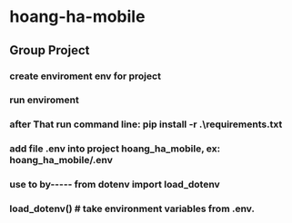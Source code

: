 # hoang-ha-mobile


## Group Project 

### create enviroment env for project
### run enviroment
### after That run command line: pip install -r .\requirements.txt

### add file .env into project hoang_ha_mobile, ex: hoang_ha_mobile/.env
### use to by----- from dotenv import load_dotenv
### load_dotenv()  # take environment variables from .env.